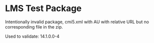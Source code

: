 # LMS Test Package

Intentionally invalid package, cmi5.xml with AU with relative URL but no corresponding file in the zip.

Used to validate: 14.1.0.0-4
